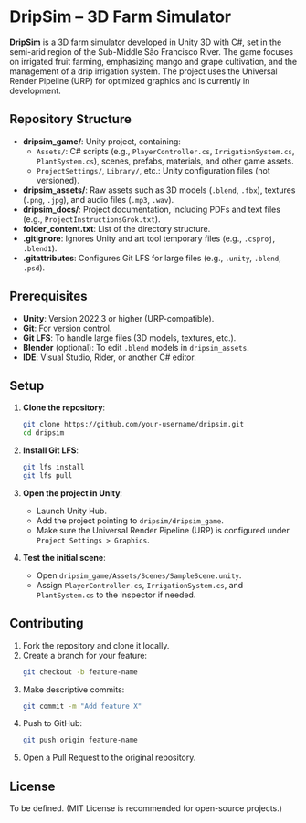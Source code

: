 # DripSim – 3D Farm Simulator

**DripSim** is a 3D farm simulator developed in Unity 3D with C#, set in the semi-arid region of the Sub-Middle São Francisco River. The game focuses on irrigated fruit farming, emphasizing mango and grape cultivation, and the management of a drip irrigation system. The project uses the Universal Render Pipeline (URP) for optimized graphics and is currently in development.

## Repository Structure

- **dripsim_game/**: Unity project, containing:
  - `Assets/`: C# scripts (e.g., `PlayerController.cs`, `IrrigationSystem.cs`, `PlantSystem.cs`), scenes, prefabs, materials, and other game assets.
  - `ProjectSettings/`, `Library/`, etc.: Unity configuration files (not versioned).
- **dripsim_assets/**: Raw assets such as 3D models (`.blend`, `.fbx`), textures (`.png`, `.jpg`), and audio files (`.mp3`, `.wav`).
- **dripsim_docs/**: Project documentation, including PDFs and text files (e.g., `ProjectInstructionsGrok.txt`).
- **folder_content.txt**: List of the directory structure.
- **.gitignore**: Ignores Unity and art tool temporary files (e.g., `.csproj`, `.blend1`).
- **.gitattributes**: Configures Git LFS for large files (e.g., `.unity`, `.blend`, `.psd`).

## Prerequisites

- **Unity**: Version 2022.3 or higher (URP-compatible).
- **Git**: For version control.
- **Git LFS**: To handle large files (3D models, textures, etc.).
- **Blender** (optional): To edit `.blend` models in `dripsim_assets`.
- **IDE**: Visual Studio, Rider, or another C# editor.

## Setup

1. **Clone the repository**:
   ```bash
   git clone https://github.com/your-username/dripsim.git
   cd dripsim
   ```

2. **Install Git LFS**:
   ```bash
   git lfs install
   git lfs pull
   ```

3. **Open the project in Unity**:
   - Launch Unity Hub.
   - Add the project pointing to `dripsim/dripsim_game`.
   - Make sure the Universal Render Pipeline (URP) is configured under `Project Settings > Graphics`.

4. **Test the initial scene**:
   - Open `dripsim_game/Assets/Scenes/SampleScene.unity`.
   - Assign `PlayerController.cs`, `IrrigationSystem.cs`, and `PlantSystem.cs` to the Inspector if needed.

## Contributing

1. Fork the repository and clone it locally.
2. Create a branch for your feature:  
   ```bash
   git checkout -b feature-name
   ```
3. Make descriptive commits:  
   ```bash
   git commit -m "Add feature X"
   ```
4. Push to GitHub:  
   ```bash
   git push origin feature-name
   ```
5. Open a Pull Request to the original repository.

## License

To be defined. (MIT License is recommended for open-source projects.)
